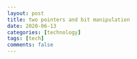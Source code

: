```yaml
---
layout: post
title: two pointers and bit manipulation
date: 2020-06-13
categories: [technology]
tags: [tech]
comments: false
---
```


